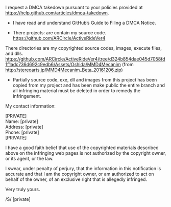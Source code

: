 I request a DMCA takedown pursuant to your policies provided at
https://help.github.com/articles/dmca-takedown.

- I have read and understand GitHub’s Guide to Filing a DMCA Notice.

- There projects: are contain my source code.
https://github.com/ARCircle/ActiveRideVer4

There directories are my copyrighted source codes, images, execute
files, and dlls.
https://github.com/ARCircle/ActiveRideVer4/tree/d324b854dae045d7058fd1f1adc736d692c9edb6/Assets/Oshida/MMD4Mecanim
(from http://stereoarts.jp/MMD4Mecanim_Beta_20161206.zip)

- Partially source code, exe, dll and images from this project has been
copied from my project and has been make public
the entire branch and all infringing material must be deleted in order
to remedy the infringement.

My contact information:

[PRIVATE]  
Name: [private]  
Address: [private]  
Phone: [private]  
[PRIVATE]

I have a good faith belief that use of the copyrighted materials
described above on the infringing web pages is not authorized by the
copyright owner, or its agent, or the law.

I swear, under penalty of perjury, that the information in this
notification is accurate and that I am the copyright owner, or am
authorized to act on behalf of the owner, of an exclusive right that is
allegedly infringed.

Very truly yours.

/S/ [private]  
